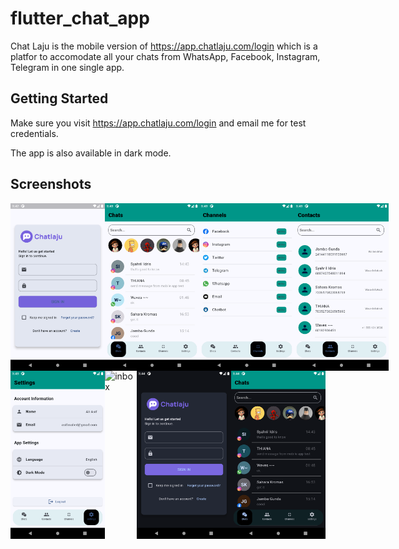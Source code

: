 # flutter_chat_app

Chat Laju is the mobile version of https://app.chatlaju.com/login which is a platfor to accomodate all your chats from WhatsApp, Facebook, Instagram, Telegram in one single app.

## Getting Started

Make sure you visit https://app.chatlaju.com/login and email me for test credentials.

The app is also available in dark mode.

## Screenshots

<div style="display: flex; justify-content: space-between;">
    <img src="screenshots/login.png" alt="Login" style="width: 30%;">
    <img src="screenshots/chats.png" alt="Chats" style="width: 30%;">
    <img src="screenshots/channels.png" alt="Channels" style="width: 30%;">
    <img src="screenshots/contacts.png" alt="Contacts" style="width: 30%;">
</div>

<div style="display: flex; justify-content: space-between;">
    <img src="screenshots/settings.png" alt="Settings" style="width: 30%;">
    <img src="screenshots/inbox.png" alt="inbox" style="width: 30%;">
    <img src="screenshots/login dark mode.png" alt="login dark mode" style="width: 30%;">
    <img src="screenshots/chats dark mode.png" alt="chats dark mode" style="width: 30%;">
</div>


